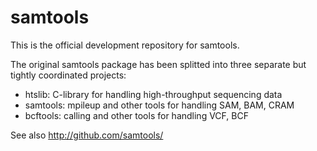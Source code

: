 samtools
========

This is the official development repository for samtools.

The original samtools package has been splitted into three separate 
but tightly coordinated projects:
- htslib:   C-library for handling high-throughput sequencing data
- samtools: mpileup and other tools for handling SAM, BAM, CRAM
- bcftools: calling and other tools for handling VCF, BCF

See also http://github.com/samtools/

